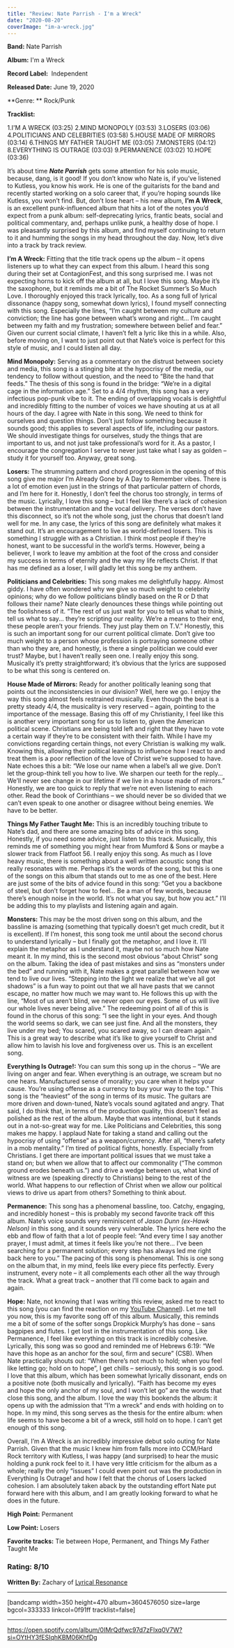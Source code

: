 ```yaml
---
title: "Review: Nate Parrish - I'm a Wreck"
date: "2020-08-20"
coverImage: "im-a-wreck.jpg"
---
```


**Band:** Nate Parrish

**Album:** I'm a Wreck

**Record Label:**  Independent

**Released Date:** June 19, 2020

**Genre: ** Rock/Punk

**Tracklist:**

1.I'M A WRECK (03:25) 2.MIND MONOPOLY (03:53) 3.LOSERS (03:06) 4.POLITICIANS AND CELEBRITIES (03:58) 5.HOUSE MADE OF MIRRORS (03:14) 6.THINGS MY FATHER TAUGHT ME (03:05) 7.MONSTERS (04:12) 8.EVERYTHING IS OUTRAGE (03:03) 9.PERMANENCE (03:02) 10.HOPE (03:36)

It’s about time **_Nate Parrish_** gets some attention for his solo music, because, dang, is it good! If you don’t know who Nate is, if you’ve listened to Kutless, you know his work. He is one of the guitarists for the band and recently started working on a solo career that, if you’re hoping sounds like Kutless, you won’t find. But, don’t lose heart – his new album, **I’m A Wreck**, is an excellent punk-influenced album that hits a lot of the notes you’d expect from a punk album: self-deprecating lyrics, frantic beats, social and political commentary, and, perhaps unlike punk, a healthy dose of hope. I was pleasantly surprised by this album, and find myself continuing to return to it and humming the songs in my head throughout the day. Now, let’s dive into a track by track review.

**I’m A Wreck:** Fitting that the title track opens up the album – it opens listeners up to what they can expect from this album. I heard this song during their set at ContagionFest, and this song surprised me. I was not expecting horns to kick off the album at all, but I love this song. Maybe it’s the saxophone, but it reminds me a bit of The Rocket Summer’s So Much Love. I thoroughly enjoyed this track lyrically, too. As a song full of lyrical dissonance (happy song, somewhat down lyrics), I found myself connecting with this song. Especially the lines, “I’m caught between my culture and conviction; the line has gone between what’s wrong and right… I’m caught between my faith and my frustration; somewhere between belief and fear.” Given our current social climate, I haven’t felt a lyric like this in a while. Also, before moving on, I want to just point out that Nate’s voice is perfect for this style of music, and I could listen all day.

**Mind Monopoly:** Serving as a commentary on the distrust between society and media, this song is a stinging bite at the hypocrisy of the media, our tendency to follow without question, and the need to “Bite the hand that feeds.” The thesis of this song is found in the bridge: “We’re in a digital cage in the information age.” Set to a 4/4 rhythm, this song has a very infectious pop-punk vibe to it. The ending of overlapping vocals is delightful and incredibly fitting to the number of voices we have shouting at us at all hours of the day. I agree with Nate in this song. We need to think for ourselves and question things. Don’t just follow something because it sounds good; this applies to several aspects of life, including our pastors. We should investigate things for ourselves, study the things that are important to us, and not just take professional’s word for it. As a pastor, I encourage the congregation I serve to never just take what I say as golden – study it for yourself too. Anyway, great song.

**Losers:** The strumming pattern and chord progression in the opening of this song give me major I’m Already Gone by A Day to Remember vibes. There is a lot of emotion even just in the strings of that particular pattern of chords, and I’m here for it. Honestly, I don’t feel the chorus too strongly, in terms of the music. Lyrically, I love this song – but I feel like there’s a lack of cohesion between the instrumentation and the vocal delivery. The verses don’t have this disconnect, so it’s not the whole song, just the chorus that doesn’t land well for me. In any case, the lyrics of this song are definitely what makes it stand out. It’s an encouragement to live as world-defined losers. This is something I struggle with as a Christian. I think most people if they’re honest, want to be successful in the world’s terms. However, being a believer, I work to leave my ambition at the foot of the cross and consider my success in terms of eternity and the way my life reflects Christ. If that has me defined as a loser, I will gladly let this song be my anthem.

**Politicians and Celebrities:** This song makes me delightfully happy. Almost giddy. I have often wondered why we give so much weight to celebrity opinions; why do we follow politicians blindly based on the R or D that follows their name? Nate clearly denounces these things while pointing out the foolishness of it. “The rest of us just wait for you to tell us what to think, tell us what to say… they’re scripting our reality. We’re a means to their end, these people aren’t your friends. They just play them on T.V.” Honestly, this is such an important song for our current political climate. Don’t give too much weight to a person whose profession is portraying someone other than who they are, and honestly, is there a single politician we could ever trust? Maybe, but I haven’t really seen one. I really enjoy this song. Musically it’s pretty straightforward; it’s obvious that the lyrics are supposed to be what this song is centered on.

**House Made of Mirrors:** Ready for another politically leaning song that points out the inconsistencies in our division? Well, here we go. I enjoy the way this song almost feels restrained musically. Even though the beat is a pretty steady 4/4, the musicality is very reserved – again, pointing to the importance of the message. Basing this off of my Christianity, I feel like this is another very important song for us to listen to, given the American political scene. Christians are being told left and right that they have to vote a certain way if they’re to be consistent with their faith. While I have my convictions regarding certain things, not every Christian is walking my walk. Knowing this, allowing their political leanings to influence how I react to and treat them is a poor reflection of the love of Christ we’re supposed to have. Nate echoes this a bit: “We lose our name when a label’s all we give. Don’t let the group-think tell you how to live. We sharpen our teeth for the reply… We’ll never see change in our lifetime if we live in a house made of mirrors.” Honestly, we are too quick to reply that we’re not even listening to each other. Read the book of Corinthians – we should never be so divided that we can’t even speak to one another or disagree without being enemies. We have to be better.

**Things My Father Taught Me:** This is an incredibly touching tribute to Nate’s dad, and there are some amazing bits of advice in this song. Honestly, if you need some advice, just listen to this track. Musically, this reminds me of something you might hear from Mumford & Sons or maybe a slower track from Flatfoot 56. I really enjoy this song. As much as I love heavy music, there is something about a well written acoustic song that really resonates with me. Perhaps it’s the words of the song, but this is one of the songs on this album that stands out to me as one of the best. Here are just some of the bits of advice found in this song: “Get you a backbone of steel, but don’t forget how to feel… Be a man of few words, because there’s enough noise in the world. It’s not what you say, but how you act.” I’ll be adding this to my playlists and listening again and again.

**Monsters:** This may be the most driven song on this album, and the bassline is amazing (something that typically doesn’t get much credit, but it is excellent). If I’m honest, this song took me until about the second chorus to understand lyrically – but I finally got the metaphor, and I love it. I’ll explain the metaphor as I understand it, maybe not so much how Nate meant it. In my mind, this is the second most obvious “about Christ” song on the album. Taking the idea of past mistakes and sins as “monsters under the bed” and running with it, Nate makes a great parallel between how we tend to live our lives. “Stepping into the light we realize that we’ve all got shadows” is a fun way to point out that we all have pasts that we cannot escape, no matter how much we may want to. He follows this up with the line, “Most of us aren’t blind, we never open our eyes. Some of us will live our whole lives never being alive.” The redeeming point of all of this is found in the chorus of this song: “I see the light in your eyes. And though the world seems so dark, we can see just fine. And all the monsters, they live under my bed; You scared, you scared away, so I can dream again.” This is a great way to describe what it’s like to give yourself to Christ and allow him to lavish his love and forgiveness over us. This is an excellent song.

**Everything Is Outrage!:** You can sum this song up in the chorus – “We are living on anger and fear. When everything is an outrage, we scream but no one hears. Manufactured sense of morality; you care when it helps your cause. You’re using offense as a currency to buy your way to the top.” This song is the “heaviest” of the song in terms of its music. The guitars are more driven and down-tuned, Nate’s vocals sound agitated and angry. That said, I do think that, in terms of the production quality, this doesn’t feel as polished as the rest of the album. Maybe that was intentional, but it stands out in a not-so-great way for me. Like Politicians and Celebrities, this song makes me happy. I applaud Nate for taking a stand and calling out the hypocrisy of using “offense” as a weapon/currency. After all, “there’s safety in a mob mentality.” I’m tired of political fights, honestly. Especially from Christians. I get there are important political issues that we must take a stand on; but when we allow that to affect our commonality (“The common ground erodes beneath us.”) and drive a wedge between us, what kind of witness are we (speaking directly to Christians) being to the rest of the world. What happens to our reflection of Christ when we allow our political views to drive us apart from others? Something to think about.

**Permanence:** This song has a phenomenal bassline, too. Catchy, engaging, and incredibly honest – this is probably my second favorite track off this album. Nate’s voice sounds very reminiscent of _Jason Dunn (ex-Hawk Nelson)_ in this song, and it sounds very vulnerable. The lyrics here echo the ebb and flow of faith that a lot of people feel: “And every time I say another prayer, I must admit, at times it feels like you’re not there… I’ve been searching for a permanent solution; every step has always led me right back here to you.” The pacing of this song is phenomenal. This is one song on the album that, in my mind, feels like every piece fits perfectly. Every instrument, every note – it all complements each other all the way through the track. What a great track – another that I’ll come back to again and again.

**Hope:** Nate, not knowing that I was writing this review, asked me to react to this song (you can find the reaction on my [YouTube Channel](https://www.youtube.com/channel/UCPtHnXMx7APZGv91ItLaLEw)). Let me tell you now, this is my favorite song off of this album. Musically, this reminds me a bit of some of the softer songs Dropkick Murphy’s has done – sans bagpipes and flutes. I get lost in the instrumentation of this song. Like Permanence, I feel like everything on this track is incredibly cohesive. Lyrically, this song was so good and reminded me of Hebrews 6:19: “We have this hope as an anchor for the soul, firm and secure” (CSB). When Nate practically shouts out: “When there’s not much to hold; when you feel like letting go; hold on to hope”, I get chills – seriously, this song is so good. I love that this album, which has been somewhat lyrically dissonant, ends on a positive note (both musically and lyrically). “Faith has become my eyes and hope the only anchor of my soul, and I won’t let go” are the words that close this song, and the album. I love the way this bookends the album: it opens up with the admission that “I’m a wreck” and ends with holding on to hope. In my mind, this song serves as the thesis for the entire album: when life seems to have become a bit of a wreck, still hold on to hope. I can’t get enough of this song.

Overall, I’m A Wreck is an incredibly impressive debut solo outing for Nate Parrish. Given that the music I knew him from falls more into CCM/Hard Rock territory with Kutless, I was happy (and surprised) to hear the music holding a punk rock feel to it. I have very little criticism for the album as a whole; really the only “issues” I could even point out was the production in Everything Is Outrage! and how I felt that the chorus of Losers lacked cohesion. I am absolutely taken aback by the outstanding effort Nate put forward here with this album, and I am greatly looking forward to what he does in the future.

**High Point:** Permanent

**Low Point:** Losers

 **Favorite tracks:** Tie between Hope, Permanent, and Things My Father Taught Me

### Rating: 8/10

**Written By:** Zachary of [Lyrical Resonance](https://www.youtube.com/channel/UCPtHnXMx7APZGv91ItLaLEw)

* * *

\[bandcamp width=350 height=470 album=3604576050 size=large bgcol=333333 linkcol=0f91ff tracklist=false\]

* * *

https://open.spotify.com/album/0IMrQdfwc97d7zFlxq0V7W?si=OYtHY3fESIqhKBM06KhfDg
